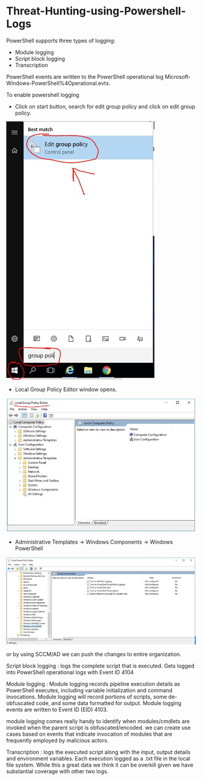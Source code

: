 # Threat-Hunting-using-Powershell-Logs

PowerShell supports three types of logging: 
   * Module logging
   * Script block logging
   * Transcription

PowerShell events are written to the PowerShell operational log Microsoft-Windows-PowerShell%4Operational.evtx.

To enable powershell logging

* Click on start button, search for edit group policy and click on edit group policy.

![](images/Capture.JPG)

* Local Group Policy Editor window opens.

![](images/Capture1.JPG)

* Administrative Templates -> Windows Components -> Windows PowerShell

![](images/Capture2.JPG)

or by using SCCM/AD we can push the changes to entire organization.

Script block logging : logs the complete script that is executed. Gets logged into PowerShell operational logs with Event ID 4104

Module logging : Module logging records pipeline execution details as PowerShell executes, including variable initialization and command invocations. Module logging will record portions of scripts, some de-obfuscated code, and some data formatted for output. Module logging events are written to Event ID (EID) 4103.

module logging comes really handy to identify when modules/cmdlets are invoked when the parent script is obfuscated/encoded. we can create use cases based on events that indicate invocation of  modules that are frequently employed by malicious actors.

Transcription : logs the executed script along with the input, output details and environment variables. Each execution logged as a .txt file in the local file system. While this a great data we think it can be overkill given we have substantial coverage with other two logs.
